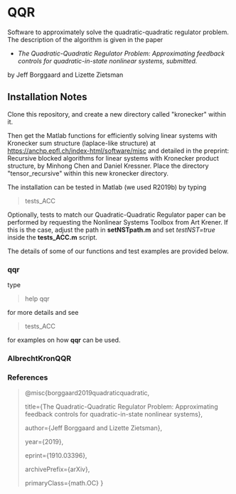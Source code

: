 # QQR
Software to approximately solve the quadratic-quadratic regulator problem.  The description of the algorithm is given in the paper

- *The Quadratic-Quadratic Regulator Problem: Approximating feedback controls for quadratic-in-state nonlinear systems, submitted.* 

by Jeff Borggaard and Lizette Zietsman 

## Installation Notes
Clone this repository, and create a new directory called "kronecker" within it.


Then get the Matlab functions for efficiently solving linear systems with Kronecker sum structure (laplace-like structure) at https://anchp.epfl.ch/index-html/software/misc and detailed in the preprint: Recursive blocked algorithms for linear systems with Kronecker product structure, by Minhong Chen and Daniel Kressner.  Place the directory "tensor_recursive" within this new kronecker directory.

The installation can be tested in Matlab (we used R2019b) by typing
> tests_ACC

Optionally, tests to match our Quadratic-Quadratic Regulator paper can be performed by requesting the Nonlinear Systems Toolbox from Art Krener.  If this is the case, adjust the path in **setNSTpath.m** and set _testNST=true_ inside the **tests_ACC.m** script.

The details of some of our functions and test examples are provided below.  


### qqr
type
> help qqr

for more details and see
> tests_ACC

for examples on how **qqr** can be used.

### AlbrechtKronQQR

### References
>  @misc{borggaard2019quadraticquadratic,
>
>    title={The Quadratic-Quadratic Regulator Problem: Approximating feedback controls for quadratic-in-state nonlinear systems},
>
>    author={Jeff Borggaard and Lizette Zietsman},
>
>    year={2019},
>
>    eprint={1910.03396},
>
>    archivePrefix={arXiv},
>
>    primaryClass={math.OC}
>}
